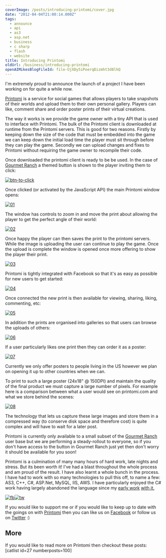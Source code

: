```yaml
---
coverImage: /posts/introducing-printomi/cover.jpg
date: "2012-04-04T21:00:14.000Z"
tags:
  - announce
  - api
  - as3
  - asp.net
  - business
  - c sharp
  - flash
  - website
title: Introducing Printomi
oldUrl: /business/introducing-printomi
openAIMikesBlogFileId: file-UjXDy5iPoerqDizmht3d8lhQ
---
```


I'm extremely proud to announce the launch of a project I have been working on for quite a while now.

[Printomi](https://www.printomi.com/) is a service for social games that allows players to take snapshots of their worlds and upload them to their own personal gallery. Players can like, comment share and order poster prints of their virtual creations.

<!-- more -->

The way it works is we provide the game owner with a tiny API that is used to interface with Printomi. The bulk of the Printomi client is downloaded at runtime from the Printomi servers. This is good for two reasons. Firstly by keeping down the size of the code that must be embedded into the game we can keep down the initial load time the player must sit through before they can play the game. Secondly we can upload changes and fixes to Printomi without requiring the game owner to recompile their code.

Once downloaded the printomi client is ready to be be used. In the case of [Gourmet Ranch](https://apps.facebook.com/gourmetranch) a themed button is shown to the player inviting them to click:

[![](https://www.mikecann.blog/wp-content/uploads/2012/04/btn-to-click.png "btn-to-click")](https://www.mikecann.blog/wp-content/uploads/2012/04/btn-to-click.png)

Once clicked (or activated by the JavaScript API) the main Printomi window opens:

[![](https://www.mikecann.blog/wp-content/uploads/2012/04/01.jpg "01")](https://www.mikecann.blog/wp-content/uploads/2012/04/01.jpg)

The window has controls to zoom in and move the print about allowing the player to get the perfect angle of their world:

[![](https://www.mikecann.blog/wp-content/uploads/2012/04/02.jpg "02")](https://www.mikecann.blog/wp-content/uploads/2012/04/02.jpg)

Once happy the player can then saves the print to the printomi servers. While the image is uploading the user can continue to play the game. Once the upload is complete the window is opened once more offering to show the player their print.

[![](https://www.mikecann.blog/wp-content/uploads/2012/04/03.jpg "03")](https://www.mikecann.blog/wp-content/uploads/2012/04/03.jpg)

Printomi is tightly integrated with Facebook so that it's as easy as possible for new users to get started:

[![](https://www.mikecann.blog/wp-content/uploads/2012/04/04.jpg "04")](https://www.mikecann.blog/wp-content/uploads/2012/04/04.jpg)

Once connected the new print is then available for viewing, sharing, liking, commenting, etc:

[![](https://www.mikecann.blog/wp-content/uploads/2012/04/05.jpg "05")](https://www.mikecann.blog/wp-content/uploads/2012/04/05.jpg)

In addition the prints are organised into galleries so that users can browse the uploads of others:

[![](https://www.mikecann.blog/wp-content/uploads/2012/04/06.jpg "06")](https://www.mikecann.blog/wp-content/uploads/2012/04/06.jpg)

If a user particularly likes one print then they can order it as a poster:

[![](https://www.mikecann.blog/wp-content/uploads/2012/04/07.jpg "07")](https://www.mikecann.blog/wp-content/uploads/2012/04/07.jpg)

Currently we only offer posters to people living in the US however we plan on opening it up to other countries when we can.

To print to such a large poster (24x18" @ 150DPI) and maintain the quality of the final product we must capture a large number of pixels. For example here is a comparison between what a user would see on printomi.com and what we store behind the scenes:

[![](https://www.mikecann.blog/wp-content/uploads/2012/04/08.jpg "08")](https://www.mikecann.blog/wp-content/uploads/2012/04/08.jpg)

The technology that lets us capture these large images and store them in a compressed way (to conserve disk space and therefore cost) is quite complex and will have to wait for a later post.

Printomi is currently only available to a small subset of the [Gourmet Ranch](https://apps.facebook.com/gourmetranch) user base but we are performing a steady-rollout to everyone, so if you don't have access to the button in Gourmet Ranch just yet then don't worry it should be available for you soon!

Printomi is a culmination of many many hours of hard work, late nights and stress. But its been worth it! I've had a blast throughout the whole process and am proud of the result. I have also learnt a whole bunch in the process. I have had to work with so many technologies to pull this off, to name a few: AS3, C++, C#, ASP.Net, MySQL, IIS, AWS. I have particularly enjoyed the C# work having largely abandoned the language since my [early work](/posts/windows-7-taskbar-performance-monitor-v0-2/) [with it.](/posts/killer-space-penguins/)

[![](https://www.mikecann.blog/wp-content/uploads/2012/04/fb1.jpg "fb")](https://www.facebook.com/printomi)[![](https://www.mikecann.blog/wp-content/uploads/2012/04/tw.jpg "tw")](https://twitter.com/#!/printomi)

If you would like to support me or if you would like to keep up to date with the goings on with [Printomi](https://www.printomi.com/) then you can like us on [Facebook](https://www.facebook.com/printomi) or follow us on [Twitter](https://twitter.com/#!/printomi) :)

## More

If you would like to read more on Printomi then checkout these posts:
[catlist id=27 numberposts=100]
